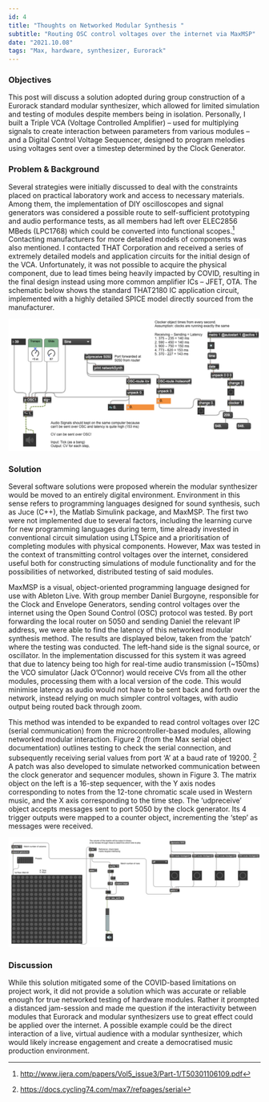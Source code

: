 ```yaml
---
id: 4
title: "Thoughts on Networked Modular Synthesis "
subtitle: "Routing OSC control voltages over the internet via MaxMSP"
date: "2021.10.08"
tags: "Max, hardware, synthesizer, Eurorack"
---
```

### Objectives
This post will discuss a solution adopted during group construction of a Eurorack standard modular synthesizer, which allowed for limited simulation and testing of modules despite members being in isolation.
Personally, I built a Triple VCA (Voltage Controlled Amplifier) – used for multiplying signals to create interaction between parameters from various modules – and a Digital Control Voltage Sequencer, designed to program melodies using voltages sent over a timestep determined by the Clock Generator.

### Problem & Background
Several strategies were initially discussed to deal with the constraints placed on practical laboratory work and access to necessary materials. Among them, the implementation of DIY oscilloscopes and signal generators was considered a possible route to self-sufficient prototyping and audio performance tests, as all members had left over ELEC2856 MBeds (LPC1768) which could be converted into functional scopes.[^1] Contacting manufacturers for more detailed models of components was also mentioned. I contacted THAT Corporation and received a series of extremely detailed models and application circuits for the initial design of the VCA. Unfortunately, it was not possible to acquire the physical component, due to lead times being heavily impacted by COVID, resulting in the final design instead using more common amplifier ICs – JFET, OTA. The schematic below shows the standard THAT2180 IC application circuit, implemented with a highly detailed SPICE model directly sourced from the manufacturer.

![Distributed Signal Patch](https://raw.githubusercontent.com/haelyons/Website-Content/master/EURORACK1B.png)

### Solution
Several software solutions were proposed wherein the modular synthesizer would be moved to an entirely digital environment. Environment in this sense refers to programming languages designed for sound synthesis, such as Juce (C++), the Matlab Simulink package, and MaxMSP. The first two were not implemented due to several factors, including the learning curve for new programming languages during term, time already invested in conventional circuit simulation using LTSpice and a prioritisation of completing modules with physical components. However, Max was tested in the context of transmitting control voltages over the internet, considered useful both for constructing simulations of module functionality and for the possibilities of networked, distributed testing of said modules.


MaxMSP is a visual, object-oriented programming language designed for use with Ableton Live. With group member Daniel Burgoyne, responsible for the Clock and Envelope Generators, sending control voltages over the internet using the Open Sound Control (OSC) protocol was tested. By port forwarding the local router on 5050 and sending Daniel the relevant IP address, we were able to find the latency of this networked modular synthesis method. The results are displayed below, taken from the ‘patch’ where the testing was conducted. The left-hand side is the signal source, or oscillator. In the implementation discussed for this system it was agreed that due to latency being too high for real-time audio transmission (~150ms) the VCO simulator (Jack O’Connor) would receive CVs from all the other modules, processing them with a local version of the code. This would minimise latency as audio would not have to be sent back and forth over the network, instead relying on much simpler control voltages, with audio output being routed back through zoom.

This method was intended to be expanded to read control voltages over I2C (serial communication) from the microcontroller-based modules, allowing networked modular interaction. Figure 2 (from the Max serial object documentation) outlines testing to check the serial connection, and subsequently receiving serial values from port ‘A’ at a baud rate of 19200. [^2] A patch was also developed to simulate networked communication between the clock generator and sequencer modules, shown in Figure 3. The matrix object on the left is a 16-step sequencer, with the Y axis nodes corresponding to notes from the 12-tone chromatic scale used in Western music, and the X axis corresponding to the time step. The ‘udpreceive’ object accepts messages sent to port 5050 by the clock generator. Its 4 trigger outputs were mapped to a counter object, incrementing the ‘step’ as messages were received.

![Sequencer Patch](https://raw.githubusercontent.com/haelyons/Website-Content/master/EURORACK1C.png)

### Discussion
While this solution mitigated some of the COVID-based limitations on project work, it did not provide a solution which was accurate or reliable enough
for true networked testing of hardware modules. Rather it prompted a distanced jam-session and made me question if the interactivity between modules that Eurorack and modular synthesizers use to great effect could be applied over the internet.
A possible example could be the direct interaction of a live, virtual audience with a modular synthesizer, which would likely increase engagement and create a democratised music production environment.

[^1]: http://www.ijera.com/papers/Vol5_issue3/Part-1/T50301106109.pdf
[^2]: https://docs.cycling74.com/max7/refpages/serial
